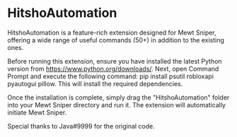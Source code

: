 # HitshoAutomation

HitshoAutomation is a feature-rich extension designed for Mewt Sniper, offering a wide range of useful commands (50+) in addition to the existing ones.

Before running this extension, ensure you have installed the latest Python version from https://www.python.org/downloads/. Next, open Command Prompt and execute the following command: pip install psutil robloxapi pyautogui pillow. This will install the required dependencies.

Once the installation is complete, simply drag the "HitshoAutomation" folder into your Mewt Sniper directory and run it. The extension will automatically initiate Mewt Sniper.

Special thanks to Java#9999 for the original code.

